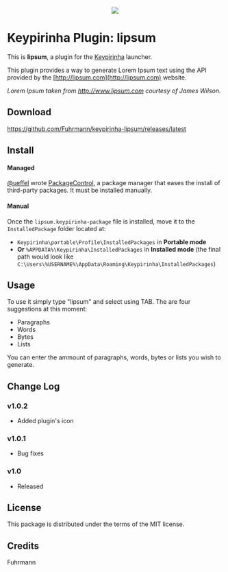 <p align="center">
  <img src="src/lipsum.ico" />
</p>

# Keypirinha Plugin: lipsum

This is **lipsum**, a plugin for the
[Keypirinha](http://keypirinha.com) launcher.

This plugin provides a way to generate Lorem Ipsum text using the API provided by the [http://lipsum.com](http://lipsum.com) website.

<i>Lorem Ipsum taken from http://www.lipsum.com courtesy of James Wilson.</i>

## Download

https://github.com/Fuhrmann/keypirinha-lipsum/releases/latest

## Install

#### Managed

[@ueffel](https://github.com/ueffel) wrote [PackageControl](https://github.com/ueffel/Keypirinha-PackageControl), a package manager that eases the install of third-party packages.
It must be installed manually.

#### Manual

Once the `lipsum.keypirinha-package` file is installed,
move it to the `InstalledPackage` folder located at:

* `Keypirinha\portable\Profile\InstalledPackages` in **Portable mode**
* **Or** `%APPDATA%\Keypirinha\InstalledPackages` in **Installed mode** (the
  final path would look like
  `C:\Users\%USERNAME%\AppData\Roaming\Keypirinha\InstalledPackages`)


## Usage

To use it simply type "lipsum" and select using TAB. The are four suggestions at this moment:
- Paragraphs
- Words
- Bytes
- Lists

You can enter the ammount of paragraphs, words, bytes or lists you wish to generate.

## Change Log

### v1.0.2
* Added plugin's icon

### v1.0.1
* Bug fixes

### v1.0
* Released

## License
This package is distributed under the terms of the MIT license.


## Credits

Fuhrmann

